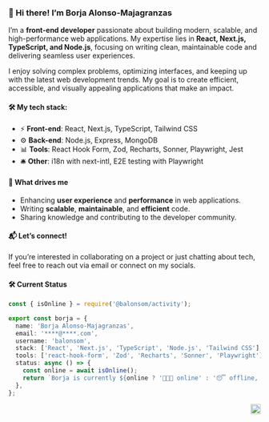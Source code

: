 ### 👋 Hi there! I’m Borja Alonso-Majagranzas

I’m a **front-end developer** passionate about building modern, scalable, and high-performance web applications. My expertise lies in **React, Next.js, TypeScript, and Node.js**, focusing on writing clean, maintainable code and delivering seamless user experiences.

I enjoy solving complex problems, optimizing interfaces, and keeping up with the latest web development trends. My goal is to create efficient, accessible, and visually appealing applications that make an impact.

#### 🛠 My tech stack:
- ⚡ **Front-end**: React, Next.js, TypeScript, Tailwind CSS
- ⚙️ **Back-end**: Node.js, Express, MongoDB
- 📊 **Tools**: React Hook Form, Zod, Recharts, Sonner, Playwright, Jest
- 🛎 **Other**: i18n with next-intl, E2E testing with Playwright

#### 🚀 What drives me
- Enhancing **user experience** and **performance** in web applications.
- Writing **scalable**, **maintainable**, and **efficient** code.
- Sharing knowledge and contributing to the developer community.

#### 📬 Let’s connect!
If you’re interested in collaborating on a project or just chatting about tech, feel free to reach out via email or connect on my socials.

#### 🛠 Current Status
```ts
const { isOnline } = require('@balonsom/activity');

export const borja = {
  name: 'Borja Alonso-Majagranzas',
  email: '****@****.com',
  username: 'balonsom',
  stack: ['React', 'Next.js', 'TypeScript', 'Node.js', 'Tailwind CSS'],
  tools: ['react-hook-form', 'Zod', 'Recharts', 'Sonner', 'Playwright'],
  status: async () => {
    const online = await isOnline();
    return `Borja is currently ${online ? '🧑🏻‍💻 online' : '😴 offline, try reaching out via email'}.`;
  },
};
```
<p align="right">
  <a href="https://www.linkedin.com/in/balonsom/">
    <img alt="Borja's LinkedIN" width="20px" src="https://camo.githubusercontent.com/5e276c6fba1d9ca47f6fece34740b3de2884779ab8bb240c71123c467adc5936/68747470733a2f2f63646e2e73696d706c6569636f6e732e6f72672f6c696e6b6564696e" />
  </a>
</p>
